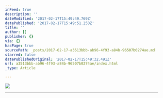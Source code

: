 ```yaml
---
inFeed: true
description: ''
dateModified: '2017-02-17T15:49:49.769Z'
datePublished: '2017-02-17T15:49:51.250Z'
title: ''
author: []
publisher: {}
via: {}
hasPage: true
sourcePath: _posts/2017-02-17-a3513bbb-ab96-4f93-a84b-96507b0274ae.md
starred: false
datePublishedOriginal: '2017-02-17T15:49:32.491Z'
url: a3513bbb-ab96-4f93-a84b-96507b0274ae/index.html
_type: Article

---
```

![](https://the-grid-user-content.s3-us-west-2.amazonaws.com/ac6a9370-366c-418c-87f1-3a88cd808245.jpg)

---